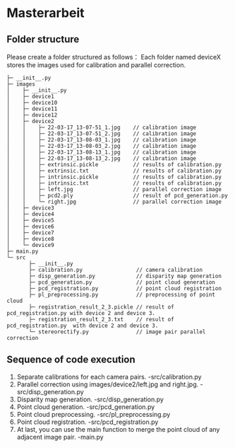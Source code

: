 # Masterarbeit

## Folder structure

Please create a folder structured as follows：
Each folder named deviceX stores the images used for calibration and parallel correction.

```
├─ __init__.py
├─ images
│    ├─ __init__.py
│    ├─ device1
│    ├─ device10
│    ├─ device11
│    ├─ device12
│    ├─ device2
│    │    ├─ 22-03-17_13-07-51_1.jpg    // calibration image
│    │    ├─ 22-03-17_13-07-51_2.jpg    // calibration image
│    │    ├─ 22-03-17_13-08-03_1.jpg    // calibration image
│    │    ├─ 22-03-17_13-08-03_2.jpg    // calibration image
│    │    ├─ 22-03-17_13-08-13_1.jpg    // calibration image
│    │    ├─ 22-03-17_13-08-13_2.jpg    // calibration image
│    │    ├─ extrinsic.pickle           // results of calibration.py
│    │    ├─ extrinsic.txt              // results of calibration.py
│    │    ├─ intrinsic.pickle           // results of calibration.py
│    │    ├─ intrinsic.txt              // results of calibration.py
│    │    ├─ left.jpg                   // parallel correction image
│    │    ├─ pcd2.ply                   // result of pcd_generation.py
│    │    └─ right.jpg                  // parallel correction image
│    ├─ device3
│    ├─ device4
│    ├─ device5
│    ├─ device6
│    ├─ device7
│    ├─ device8
│    └─ device9
├─ main.py
└─ src
       ├─ __init__.py
       ├─ calibration.py                 // camera calibration
       ├─ disp_generation.py             // disparity map generation
       ├─ pcd_generation.py              // point cloud generation
       ├─ pcd_registration.py            // point cloud registration
       ├─ pl_preprocessing.py            // preprocessing of point cloud
       ├─ registration_result_2_3.pickle // result of pcd_registration.py with device 2 and device 3.
       ├─ registration_result_2_3.txt    // result of pcd_registration.py  with device 2 and device 3.
       └─ stereorectify.py               // image pair parallel correction
```

## Sequence of code execution

1. Separate calibrations for each camera pairs.                                                    -src/calibration.py
2. Parallel correction using images/device2/left.jpg and right.jpg.                                -src/disp_generation.py
3. Disparity map generation.                                                                       -src/disp_generation.py
4. Point cloud generation.                                                                         -src/pcd_generation.py 
5. Point cloud preprocessing.                                                                      -src/pl_preprocessing.py 
6. Point cloud registration.                                                                       -src/pcd_registration.py
7. At last, you can use the main function to merge the point cloud of any adjacent image pair.     -main.py
